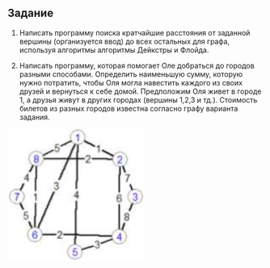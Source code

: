 ## Задание

1. Написать программу поиска кратчайшие расстояния от заданной вершины (организуется ввод) до всех остальных для графа, используя алгоритмы алгоритмы Дейкстры и Флойда.


2. Написать программу, которая помогает Оле добраться до городов разными способами. Определить наименьшую сумму, которую нужно потратить, чтобы Оля могла навестить каждого из своих друзей и вернуться к себе домой. Предположим Оля живет в городе 1, а друзья живут в других городах (вершины 1,2,3 и тд.). Стоимость билетов из разных городов известна согласно графу варианта задания.


![task_1](task_1.jpg)
